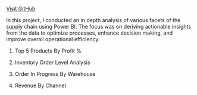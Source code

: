 [Visit GitHub](https://github.com)



In this project, I conducted an in depth analysis of various facets of the supply chain using Power BI. The focus was on deriving actionable insights from the data to optimize processes, enhance decision making, and improve overall operational efficiency.

1. Top 5 Products By Profit %

2. Inventory Order Level Analysis

3. Order In Progress By Warehouse

4. Revenue By Channel
